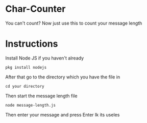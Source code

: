 # Char-Counter
You can't count? Now just use this to count your message length
# Instructions
Install Node JS if you haven't already
```
pkg install nodejs
```
After that go to the directory which you have the file in
```
cd your directory
```
Then start the message length file
```
node message-length.js
```
Then enter your message and press Enter
Ik its useles
